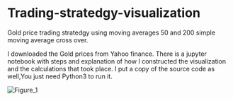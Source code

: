 # Trading-stratedgy-visualization
Gold price trading stratedgy using moving averages 50 and 200 simple moving average cross over. 

I downloaded the Gold prices from Yahoo finance. There is a jupyter notebook with steps and explanation of how I constructed the visualization and the calculations that took place. I put a copy of the source code as well,You just need Python3 to run it.

![Figure_1](https://user-images.githubusercontent.com/61331100/80001723-fe1a2380-84be-11ea-849f-36062af4abfa.png)
